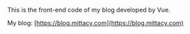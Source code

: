 This is the front-end code of my blog developed by Vue.

My blog: [https://blog.mittacy.com](https://blog.mittacy.com)

